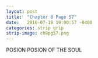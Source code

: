 ```yaml
---
layout: post
title:  "Chapter 8 Page 57"
date:   2016-07-18 19:00:57 -0400
categories: strip grip
strip-image: ch8pg57.png
---
```

POSION POSION OF THE SOUL  
